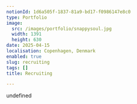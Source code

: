 ```yaml
---
notionId: 1d6a505f-1837-81a9-bd17-f0986147e8c0
type: Portfolio
image:
  src: /images/portfolio/snappysoul.jpg
  width: 1391
  height: 630
date: 2025-04-15
localisation: Copenhagen, Denmark
enabled: true
slug: recruiting
tags: []
title: Recruiting

---
```

undefined